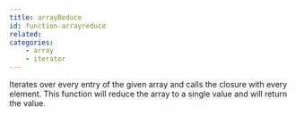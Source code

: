 ```yaml
---
title: arrayReduce
id: function-arrayreduce
related:
categories:
    - array
    - iterator
---
```


Iterates over every entry of the given array and calls the closure with every element. 
		This function will reduce the array to a single value and will return the value.